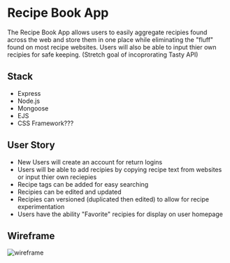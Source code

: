# Recipe Book App

The Recipe Book App allows users to easily aggregate recipies found across the web and store them in one place while eliminating the "fluff" found on most recipe websites.  Users will also be able to input thier own recipies for safe keeping. (Stretch goal of incoprorating Tasty API)

## Stack 
- Express
- Node.js
- Mongoose
- EJS
- CSS Framework???

## User Story
- New Users will create an account for return logins 
- Users will be able to add recipies by copying recipe text from websites or input thier own reciepies
- Recipe tags can be added for easy searching 
- Recipies can be edited and updated
- Recipies can versioned (duplicated then edited) to allow for recipe experimentation 
- Users have the ability "Favorite" recipies for display on user homepage 

## Wireframe 
![wireframe](public/css/Images/IMG_0759.png)


